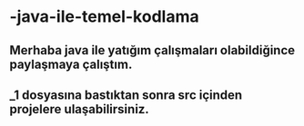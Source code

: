 # -java-ile-temel-kodlama
## Merhaba java ile yatığım çalışmaları olabildiğince paylaşmaya çalıştım.
## _1 dosyasına bastıktan sonra src içinden projelere ulaşabilirsiniz.
